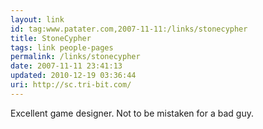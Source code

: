 ```yaml
---
layout: link
id: tag:www.patater.com,2007-11-11:/links/stonecypher
title: StoneCypher
tags: link people-pages
permalink: /links/stonecypher
date: 2007-11-11 23:41:13
updated: 2010-12-19 03:36:44
uri: http://sc.tri-bit.com/
---
```

Excellent game designer. Not to be mistaken for a bad guy.
